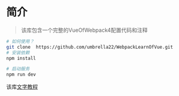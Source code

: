 # 简介
> 该库包含一个完整的VueOfWebpack4配置代码和注释

```bash
# 如何使用？
git clone  https://github.com/umbrella22/WebpackLearnOfVue.git
# 安装依赖
npm install

# 启动服务
npm run dev
```
该库[文字教程](https://umbrella22.github.io/WebpackLearnOfVue-site/)
